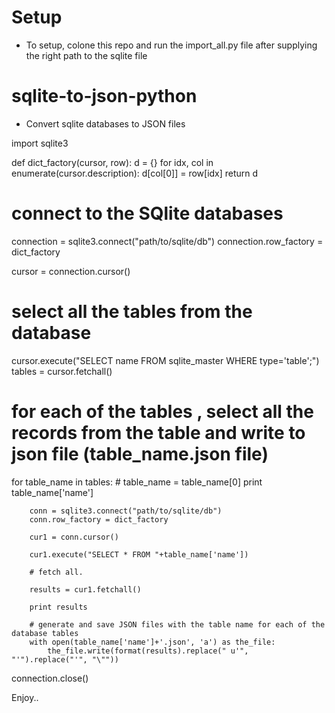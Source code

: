 # Setup
- To setup, colone this repo and run  the import_all.py file after supplying the right path to the sqlite file 

# sqlite-to-json-python
- Convert sqlite databases to JSON files

import sqlite3
 
def dict_factory(cursor, row):
    d = {}
    for idx, col in enumerate(cursor.description):
        d[col[0]] = row[idx]
    return d

# connect to the SQlite databases
connection = sqlite3.connect("path/to/sqlite/db")
connection.row_factory = dict_factory
 
cursor = connection.cursor()

# select all the tables from the database
cursor.execute("SELECT name FROM sqlite_master WHERE type='table';")
tables = cursor.fetchall()
# for each of the tables , select all the records from the table and write to json file (table_name.json file)
for table_name in tables:
		# table_name = table_name[0]
		print table_name['name']
		    

		conn = sqlite3.connect("path/to/sqlite/db")
		conn.row_factory = dict_factory
		 
		cur1 = conn.cursor()
		 
		cur1.execute("SELECT * FROM "+table_name['name'])
		 
		# fetch all.
		 
		results = cur1.fetchall()
		 
		print results

		# generate and save JSON files with the table name for each of the database tables
		with open(table_name['name']+'.json', 'a') as the_file:
		    the_file.write(format(results).replace(" u'", "'").replace("'", "\""))

connection.close()


Enjoy..

